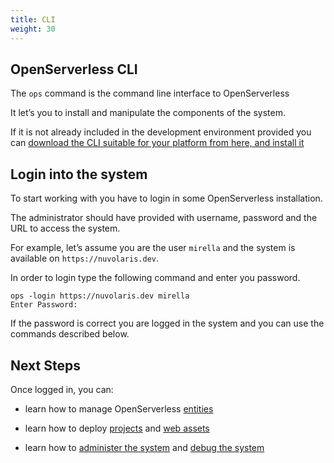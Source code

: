 ```yaml
---
title: CLI
weight: 30
---
```

## OpenServerless CLI

The `ops` command is the command line interface to OpenServerless

It let’s you to install and manipulate the components of the system.

If it is not already included in the development environment provided
you can [download the CLI suitable for your platform from here, and
install it](/docs/installation/download/)

## Login into the system

To start working with you have to login in some OpenServerless
installation.

The administrator should have provided with username, password and the
URL to access the system.

For example, let’s assume you are the user `mirella` and the system is
available on `https://nuvolaris.dev`.

In order to login type the following command and enter you password.

    ops -login https://nuvolaris.dev mirella
    Enter Password:

If the password is correct you are logged in the system and you can use
the commands described below.

## Next Steps

Once logged in, you can:

- learn how to manage OpenServerless
    [entities](/docs/cli/entities/)

- learn how to deploy [projects](/docs/cli/project/) and [web
    assets](/docs/cli/assets/)

- learn how to [administer the system](/docs/cli/admin/) and [debug
    the system](/docs/cli/debug/)
